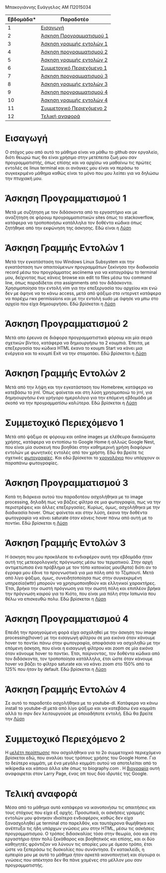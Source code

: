 Μπακογιάννης Ευάγγελος 
ΑΜ Π2015034

| Εβδομάδα* | Παραδοτέο |
| --- | --- |
| 1 |[Εισαγωγή](#Εισαγωγή)|
| 2 |[Άσκηση Προγραμματισμού 1](#Άσκηση-Προγραμματισμού-1)|
| 3 |[Άσκηση γραμμής εντολών 1](#Άσκηση-Γραμμής-Εντολών-1)|
| 4 | [Άσκηση προγραμματισμού 2](#Άσκηση-Προγραμματισμού-2)|
| 5 | [Άσκηση γραμμής εντολών 2](#Άσκηση-Γραμμής-Εντολών-2) |
| 6 | [Συμμετοχικό Περιεχόμενο 1](#Συμμετοχικό-Περιεχόμενο-1) |
| 7 | [Άσκηση προγραμματισμού 3](#Άσκηση-Προγραμματισμού-3) |
| 8 | [Άσκηση γραμμής εντολών 3](#Άσκηση-Γραμμής-Εντολών-3) |
| 9 | [Άσκηση προγραμματισμού 4](#Άσκηση-Προγραμματισμού-4) |
| 10 | [Άσκηση γραμμής εντολών 4](#Άσκηση-Γραμμής-Εντολών-4)|
| 11 | [Συμμετοχικό Περιεχόμενο 2](#Συμμετοχικό-Περιεχόμενο-2) |
| 12 | [Τελική αναφορά](#Τελική-αναφορά) |

# Εισαγωγή
Ο στόχος μου από αυτό το μάθημα είναι να μάθω το github σαν εργαλείο, διότι θεωρώ πως θα είναι χρήσιμο στην μετέπειτα ζωή μου σαν προγραμματιστής, όπως επίσης και να αρχίσω να μαθαίνω τις πρώτες εντολές σε linux terminal και οι ανάγκες μου είναι να περάσω το συγκεκριμένο μάθημα καθώς είναι το μόνο που μου λείπει για να δηλώσω την πτυχιακή μου. 

# Άσκηση Προγραμματισμού 1
Μετά με συζήτηση με τον διδάσκοντα από το εργαστήριο και με αναζήτηση σε φόρουμ προγραμματιστικών sites όπως το stackoverflow, κατάφερα να τροποποιήσω κατάλληλα τον
δοθέντα κώδικα όπως ζητήθηκε από την εκφώνηση της άσκησης. Εδώ είναι η [Λύση](https://github.com/p15bako/site/blob/2015034/_remix/form-validation.md)

# Άσκηση Γραμμής Εντολών 1
Μετά την εγκατάσταση του Windows Linux Subsystem και την εγκατάσταση των απαιτούμενων προγραμμάτων ξεκίνησα την διαδικασία record μέσω του προγράμματος asciinema για
να καταγράψω το terminal μου, δείχνοτας πως κάνεις browse και edit τα files μέσω του command line, όπως παραδίδεται στα assignments από τον διδάσκοντα. 
Χρησιμοποίησα την εντολή vim για την επεξεργασία του αρχείου και ενώ δεν με άφηνε να το κάνω access, μετά από ψάξιμο στο ιντερνετ κατάφερα να παρέχω rwx permissions
και με την εντολή sudo με άφησε να μπω στο αρχείο που είχα δημιουργήσει. Εδώ βρίσκεται η [Λύση](https://asciinema.org/a/wJgWexFBYad9jasIY94wGIS05)

# Άσκηση Προγραμματισμού 2
Μετά απο έρευνα σε διάφορα προγραμματιστικά φόρουμ και μία σειρά σχετικών βίντεο, κατάφερα να δημιουργήσω τα 2 κουμπιά. Έπειτα, με επεξεργασία του κώδικα ΗΤΜL έκανα
το κουμπι Start να κάνει μια ενέργεια και το κουμπί Exit να την σταματάει. Εδώ βρίσκεται η [Λύση](https://github.com/p15bako/site/blob/2015034/_remix/button.md)

# Άσκηση Γραμμής Εντολών 2
Μετά από την λήψη και την εγκατάσταση του Homebrew, κατάφερα να κατεβάσω το jrnl. Όπως φαίνεται και στη λύση χρησιμοποιώ το jrnl, για δημηιουργήσω ένα γρήγορο ημερολόγιο για την επόμενη εβδομάδα με σκοπό να την προγραμματίσω καλύτερα. Εδώ βρίσκεται η [Λύση](https://asciinema.org/a/AmpMuye3oFXBojIe0sSUmTBjA)

# Συμμετοχικό Περιεχόμενο 1
Μετά από ψάξιμο σε φόρουμ και online images με ελέθευρα δικαιώματα χρήσης, κατάφερα να εντοπίσω το Google Home ή αλλιώς Google Nest, που είναι μία συσκευή που βοηθάει στην καθημερινή χρήση διαφόρων εντολών με φωνητικές εντολές από τον χρήστη. Εδώ θα βρείτε τις σχετικές [φωτογραφίες](https://github.com/p15bako/site/blob/2015034/_slides/archetypes.md). Και εδώ βρίσκεται το [χρονολόγιο](https://github.com/p15bako/site/blob/2015034/_timeline/multimedia.md) που υπάρχουν οι παραπάνω φωτογραφίες.

# Άσκηση Προγραμματισμού 3
Κατά τη διάρκεια αυτού του παραδοτέου ασχολήθηκα με το image processing, δηλαδή πως να βάζεις φίλτρα σε μια φωτογραφία, πως να την περιστρέψεις και άλλες επεξεργασίες. Κυρίως, όμως, ασχολήθηκα με την διαδικασία hover. Όπως φαίνεται και στην λύση, έκανα την δοθέντα φωτογραφία να κάνει saturate όταν κάνεις hover πάνω από αυτή με το ποντίκι. Εδώ βρίσκεται η [Λύση](https://github.com/p15bako/site/blob/2015034/_remix/image-filter.md)


# Άσκηση Γραμμής Εντολών 3
Η άσκηση που μου προκάλεσε το ενδιαφέρον αυτή την εβδομάδα ήταν αυτή της μετεορολογικής πρόγνωσης μέσω του τερματικού. Στην αρχή αντιμετώπισα ένα πρόβλημα με τον τόπο κατοικίας μου(Άρτα) διότι αν το έγραφα μου έδινε τα προγνωστικά για μια πόλη από το Τζιμπουτί. Μετά από λίγο ψάξιμο, όμως, συνειδητοποίησα πως στην συγκεκριμένη υπηρεσία(wttr) μπορούν να χρησιμοποιηθούν και ελληνικοί χαρακτήρες. Έτσι, βρήκα την σωστή πρόγνωση για την σωστή πόλη και επιπλέον βρήκα την πρόγνωση καιρού για το Κιότο, που είναι μια πόλη στην Ιαπωνία που θέλω να επισκευθώ πολυ. Εδώ βρίσκεται η [Λύση](https://asciinema.org/a/dorXwhJ8dum4e3azXcXAcvyuo)


# Άσκηση Προγραμματισμού 4
Επειδή την προηγούμενη φορά είχα ασχοληθεί με την άσκηση του image processing(hover) με την εισαγωγή φίλτρου σε μια εικόνα όταν κάνουμε hover το ποντίκι πάνω στην φωτογραφία, αποφάσισα να ασχοληθώ με την επόμενη άσκηση, που είναι η εισαγωγή φίλτρου και zoom σε μία εικόνα όταν κάνουμε hover το ποντίκι. Έτσι, παίρνοντας, τον δοθέντα κώδικα από τον διδάσκοντα, τον τροποποίησα κατάλληλα, έτσι ώστε όταν κάνουμε hover να βάζει το φίλτρο saturate και να κάνει zoom στο 150% από το 125% που ήταν by default. Εδώ βρίσκεται η [Λύση](https://github.com/p15bako/site/blob/2015034/_remix/image-zoom.md)

# Άσκηση Γραμμής Εντολών 4
Σε αυτό το παραδοτέο ασχολήθηκα με το youtube-dl. Κατάφερα να κάνω install το youtube-dl μετά από λίγο ψάξιμο και να κατεβάσω ένα κομμάτι αλλά το mpv δεν λειτουργούσε με οποιαδήποτε εντολή. Εδώ θα βρείτε την [Λύση](https://asciinema.org/a/9KelsVbjhGAvYkryxHcvmKJHC)

# Συμμετοχικό Περιεχόμενο 2
Η [μελέτη περίπτωσης](https://github.com/p15bako/site/blob/2015034/_case-study/google-home.md) που ασχολήθηκα για το 2ο συμμετοχικό περιεχόμενο βρίσκεται εδώ, που αναλύει τους τρόπους χρήσης του Google Home. Για το δεύτερο κομμάτι, με ένα μεγάλο κομμάτι αυτού να αποτελείται από το wikipedia και κάποια άλλα site όπως το biography.com . H [βιογραφία](https://github.com/p15bako/site/blob/2015034/_biography/Larry-Page.md)  αυτή αναφαιρεται στον Larry Page, ένας απ τους δύο ιδρυτές της Google.

# Τελική αναφορά 
Μέσα από το μάθημα αυτό κατάφερα να ικανοποιήσω τις απαιτήσεις και τους στόχους που είχα εξ αρχής. Προσωπικά, οι ασκήσεις γραμμής εντολών μου φάνηκαν ιδιαίτερα ενδιαφέρον, καθώς δεν είχα ξανασχοληθεί με terminal στο παρελθόν, και ταυτόχρονα θυμήθηκα και ανέπτυξα τις ήδη υπάρχων γνώσεις μου στην HTML, μέσω τις ασκήσεις προγραμματισμού. Ο τρόπος διδασκαλίας τόσο στην θεωρία, όσο και στο εργαστήριο ήταν πολύ ξεκάθαρος και βοηθητικός και επίσης, και οι δύο καθηγητές φρόντιζαν να λύνουν τις απορίες μου με άμεσο τρόπο, έτσι ώστε να ξεπεράσω τις δυσκολίες που συνάντησα. Εν κατακλείδι, η εμπειρία μου με αυτό το μάθημα ήταν αρκετά ικανοποιητική και σίγουρα οι γνώσεις που απέκτησα δεν θα πάνε χαμένες στο μέλλον μου σαν προγραμματιστής.
